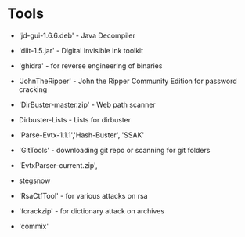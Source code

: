 # Tools

* 'jd-gui-1.6.6.deb' - Java Decompiler

* 'diit-1.5.jar' - Digital Invisible Ink toolkit

* 'ghidra' - for reverse engineering of binaries

* 'JohnTheRipper' - John the Ripper Community Edition for password cracking 

* 'DirBuster-master.zip' - Web path scanner

* Dirbuster-Lists - Lists for dirbuster

* 'Parse-Evtx-1.1.1','Hash-Buster', 'SSAK' 

* 'GitTools' - downloading git repo or scanning for git folders

* 'EvtxParser-current.zip', 

* stegsnow

* 'RsaCtfTool' - for various attacks on rsa

* 'fcrackzip' - for dictionary attack on archives

* 'commix'

